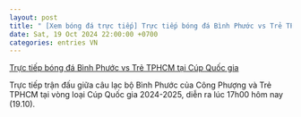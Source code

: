 ```yaml
---
layout: post
title: " [Xem bóng đá trực tiếp] Trực tiếp bóng đá Bình Phước vs Trẻ TPHCM tại Cúp Quốc gia"
date: Sat, 19 Oct 2024 22:00:00 +0700
categories: entries VN
---
```

[Trực tiếp bóng đá Bình Phước vs Trẻ TPHCM tại Cúp Quốc gia](https://laodong.vn/bong-da/truc-tiep-bong-da-binh-phuoc-vs-tre-tphcm-tai-cup-quoc-gia-1409894.ldo)

Trực tiếp trận đấu giữa câu lạc bộ Bình Phước của Công Phượng và Trẻ TPHCM tại vòng loại Cúp Quốc gia 2024-2025, diễn ra lúc 17h00 hôm nay (19.10).

